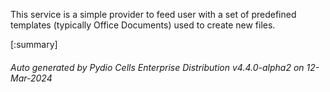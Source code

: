






This service is a simple provider to feed user with a set of predefined templates (typically Office Documents) used to create new files.

[:summary]

###### Auto generated by Pydio Cells Enterprise Distribution v4.4.0-alpha2 on 12-Mar-2024
